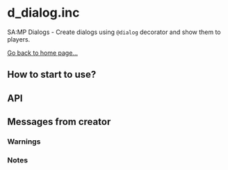 # d_dialog.inc
SA:MP Dialogs - Create dialogs using `@dialog` decorator and show them to players.

[Go back to home page...](README.md)
## How to start to use?
## API
## Messages from creator
### Warnings
### Notes
